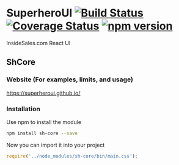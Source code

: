 # SuperheroUI [![Build Status](https://travis-ci.org/SuperheroUI/shCore.svg?branch=master)](https://travis-ci.org/SuperheroUI/shCore) [![Coverage Status](https://coveralls.io/repos/github/SuperheroUI/shCore/badge.svg)](https://coveralls.io/github/SuperheroUI/shCore) [![npm version](https://badge.fury.io/js/sh-core.svg)](https://badge.fury.io/js/sh-core)
InsideSales.com React UI

## ShCore

### Website (For examples, limits, and usage)
https://superheroui.github.io/

### Installation
Use npm to install the module
```sh
npm install sh-core --save
```

Now you can import it into your project
```js
require('../node_modules/sh-core/bin/main.css');
```
